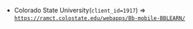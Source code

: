  - Colorado State University(`client_id=1917`) => [`https://ramct.colostate.edu/webapps/Bb-mobile-BBLEARN/`](https://ramct.colostate.edu/webapps/Bb-mobile-BBLEARN/)
